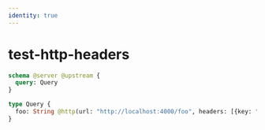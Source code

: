 ```yaml
---
identity: true
---
```


# test-http-headers

```graphql @schema
schema @server @upstream {
  query: Query
}

type Query {
  foo: String @http(url: "http://localhost:4000/foo", headers: [{key: "foo", value: "bar"}])
}
```
